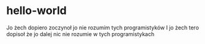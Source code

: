 # hello-world
Jo żech dopiero zoczynoł jo nie rozumim tych programistyków
I jo żech tero dopisoł że jo dalej nic nie rozumie w tych programistykach
